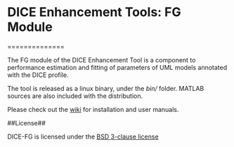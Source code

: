 # DICE Enhancement Tools: FG Module
==============

The FG module of the DICE Enhancement Tool is a component to performance estimation and fitting of parameters of UML models annotated with the DICE profile. 

The tool is released as a linux binary, under the *bin/* folder. MATLAB sources are also included with the distribution.

Please check out the [wiki](https://github.com/dice-project/DICE-Enhancement-FG/wiki) for installation and user manuals.

##License##

DICE-FG is licensed under the [BSD 3-clause license][1]

[1]: http://opensource.org/licenses/BSD-3-Clause

